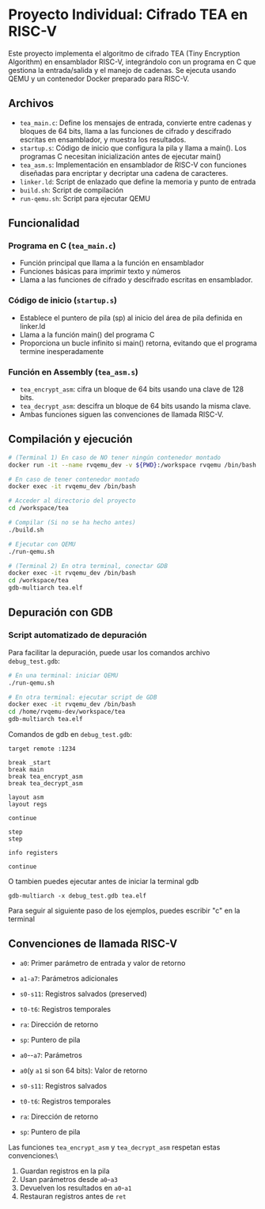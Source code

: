 # Proyecto Individual: Cifrado TEA en RISC-V

Este proyecto implementa el algoritmo de cifrado TEA (Tiny Encryption Algorithm) en ensamblador RISC-V, integrándolo con un programa en C que gestiona la entrada/salida y el manejo de cadenas. Se ejecuta usando QEMU y un contenedor Docker preparado para RISC-V.

## Archivos

- `tea_main.c`: Define los mensajes de entrada, convierte entre cadenas y bloques de 64 bits, llama a las funciones de cifrado y descifrado escritas en ensamblador, y muestra los resultados.
- `startup.s`: Código de inicio que configura la pila y llama a main(). Los programas C necesitan inicialización antes de ejecutar main()
- `tea_asm.s`: Implementación en ensamblador de RISC-V con funciones diseñadas para encriptar y decriptar una cadena de caracteres.
- `linker.ld`: Script de enlazado que define la memoria y punto de entrada
- `build.sh`: Script de compilación
- `run-qemu.sh`: Script para ejecutar QEMU

## Funcionalidad

### Programa en C (`tea_main.c`)
- Función principal que llama a la función en ensamblador
- Funciones básicas para imprimir texto y números
- Llama a las funciones de cifrado y descifrado escritas en ensamblador.

### Código de inicio (`startup.s`)
- Establece el puntero de pila (sp) al inicio del área de pila definida en linker.ld
- Llama a la función main() del programa C
- Proporciona un bucle infinito si main() retorna, evitando que el programa termine inesperadamente

### Función en Assembly (`tea_asm.s`)
- `tea_encrypt_asm`: cifra un bloque de 64 bits usando una clave
    de 128 bits.
- `tea_decrypt_asm`: descifra un bloque de 64 bits usando la misma clave.
- Ambas funciones siguen las convenciones de llamada RISC-V.

## Compilación y ejecución

```bash
# (Terminal 1) En caso de NO tener ningún contenedor montado
docker run -it --name rvqemu_dev -v ${PWD}:/workspace rvqemu /bin/bash

# En caso de tener contenedor montado
docker exec -it rvqemu_dev /bin/bash

# Acceder al directorio del proyecto
cd /workspace/tea

# Compilar (Si no se ha hecho antes)
./build.sh

# Ejecutar con QEMU 
./run-qemu.sh

# (Terminal 2) En otra terminal, conectar GDB 
docker exec -it rvqemu_dev /bin/bash
cd /workspace/tea
gdb-multiarch tea.elf
```

## Depuración con GDB

### Script automatizado de depuración
Para facilitar la depuración, puede usar los comandos archivo `debug_test.gdb`:

```bash
# En una terminal: iniciar QEMU
./run-qemu.sh

# En otra terminal: ejecutar script de GDB
docker exec -it rvqemu_dev /bin/bash
cd /home/rvqemu-dev/workspace/tea
gdb-multiarch tea.elf 
```

Comandos de gdb en `debug_test.gdb`:
```gdb
target remote :1234

break _start
break main
break tea_encrypt_asm
break tea_decrypt_asm

layout asm
layout regs

continue

step
step

info registers

continue

```

O tambien puedes ejecutar antes de iniciar la terminal gdb

```gdb
gdb-multiarch -x debug_test.gdb tea.elf
```
Para seguir al siguiente paso de los ejemplos, puedes escribir "c" en la terminal

## Convenciones de llamada RISC-V

- `a0`: Primer parámetro de entrada y valor de retorno
- `a1-a7`: Parámetros adicionales
- `s0-s11`: Registros salvados (preserved)
- `t0-t6`: Registros temporales
- `ra`: Dirección de retorno
- `sp`: Puntero de pila

- `a0`--`a7`: Parámetros
- `a0`(y `a1` si son 64 bits): Valor de retorno
- `s0-s11`: Registros salvados
- `t0-t6`: Registros temporales
- `ra`: Dirección de retorno
- `sp`: Puntero de pila


Las funciones `tea_encrypt_asm` y `tea_decrypt_asm` respetan estas
convenciones:\
1. Guardan registros en la pila
2. Usan parámetros desde `a0`-`a3`
3. Devuelven los resultados en `a0`-`a1`
4. Restauran registros antes de `ret`
